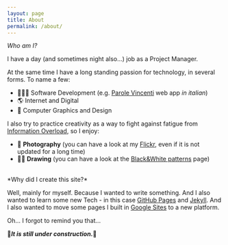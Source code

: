 ```yaml
---
layout: page
title: About
permalink: /about/
---
```


*Who am I?*

I have a day (and sometimes night also...) job as a Project Manager.

At the same time I have a long standing passion for technology, in several forms. To name a few:
- 👨🏻‍💻 Software Development (e.g. [Parole Vincenti](https://parole-vincenti.web.app) web app *in italian*)
- 🌎 Internet and Digital
- 🎨 Computer Graphics and Design

I also try to practice creativity as a way to fight against fatigue from [Information Overload](https://en.wikipedia.org/wiki/Information_overload), so I enjoy:
- 📸 **Photography** (you can have a look at my [Flickr](https://www.flickr.com/photos/enryolto), even if it is not updated for a long time)
- ✍🏻 **Drawing** (you can have a look at the [Black&White patterns](/black.and.white.patterns) page)

<br>
*Why did I create this site?*

Well, mainly for myself. Because I wanted to write something. And I also wanted to learn some new Tech - in this case [GitHub Pages](https://pages.github.com) and [Jekyll](https://jekyllrb.com). And I also wanted to move some pages I built in [Google Sites](https://sites.google.com) to a new platform.

Oh... I forgot to remind you that...

🚧***It is still under construction.***🚧
